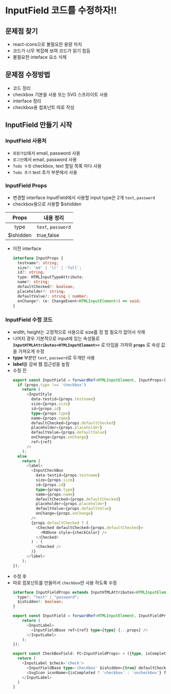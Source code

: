 # InputField 코드를 수정하자!!
## 문제점 찾기
- react-icons으로 불필요한 용량 차지
- 코드가 너무 복잡해 보여 코드가 읽기 힘듬
- 불필요한 inteface 요소 삭제

## 문제점 수정방법
- 코드 정리
- checkbox 기본을 사용 또는 SVG 스프라이트 사용
- interface 정리
- checkbox용 컴포넌트 따로 작성


## InputField 만들기 시작
### InputField 사용처
- `회원가입`에서 email, password 사용
- `로그인`에서 email, password 사용
- `Todo 수정` checkbox, text 할일 목록 마다 사용
- `Todo 추가` text 추가 부분에서 사용

### InputField Props
- 변경할 interface InputField에서 사용할 input type은 2개 `text`, `password`
- checkbox용으로 사용할 $ishidden

|Props|내용 정리|
|:---:|---|
|type|`text`, `password`|
|$ishidden|true,false|

- 이전 interface 
  ```typescript
  interface InputProps {
    testname?: string;
    size?: 'md' | 'lr' | 'full';
    id?: string;
    type: HTMLInputTypeAttribute;
    name?: string;
    defaultChecked?: boolean;
    placeholder?: string;
    defaultValue?: string | number;
    onChange?: (e: ChangeEvent<HTMLInputElement>) => void;
  }
  ```

### InputField 수정 코드
- width, height는 고정적으로 사용으로 size를 정 할 필요가 없어서 삭제
- 나머지 경우 기본적으로 input에 있는 속성들로 **`InputHTMLAttributes<HTMLInputElement>>`** 로 타입을 가져와 **`props`** 로 속성 값을 가져오게 수정
- **type** 부분만 `text`, `password`로 두개만 사용
- **label**을 감싸 웹 접근성을 높힘
- 수정 전
  ```typescript
  export const InputField = forwardRef<HTMLInputElement, InputProps>((props, ref) => {
    if (props.type !== 'checkbox')
      return (
        <InputStyle
          data-testid={props.testname}
          size={props.size}
          id={props.id}
          type={props.type}
          name={props.name}
          defaultChecked={props.defaultChecked}
          placeholder={props.placeholder}
          defaultValue={props.defaultValue}
          onChange={props.onChange}
          ref={ref}
        />
      );
    else
      return (
        <label>
          <InputCheckBox
            data-testid={props.testname}
            size={props.size}
            id={props.id}
            type={props.type}
            name={props.name}
            defaultChecked={props.defaultChecked}
            placeholder={props.placeholder}
            defaultValue={props.defaultValue}
            onChange={props.onChange}
          />
          {props.defaultChecked ? (
            <Checked defaultChecked={props.defaultChecked}>
              <MdDone style={checkColor} />
            </Checked>
          ) : (
            <Checked />
          )}
        </label>
      );
  });
  ```
- 수정 후
- 따로 컴포넌트를 만들어서 `checkbox`만 사용 하도록 수정
  ```typescript
  interface InputFieldProps extends InputHTMLAttributes<HTMLInputElement>{
    type?: "text" | "password";
    $ishidden?: boolean;
  }

  export const InputField = forwardRef<HTMLInputElement, InputFieldProps>(({type, ...props}, ref) => {
      return (
        <InputLabel>
          <InputFieldBase ref={ref} type={type} {...props} />
        </InputLabel>
      );
  });

  export const CheckBoxField: FC<InputFieldProps> = ({type, isCompleted, ...props}) => {
    return (
      <InputLabel $check='check'>
        <InputFieldBase type='checkbox' $ishidden={true} defaultChecked={isCompleted} {...props}/>
        <SvgIcon iconName={isCompleted ? 'checkbox' : 'uncheckbox'} fill={isCompleted ? '#2929FF' : '#000000'} />
      </InputLabel>
    )
  } 
  ```